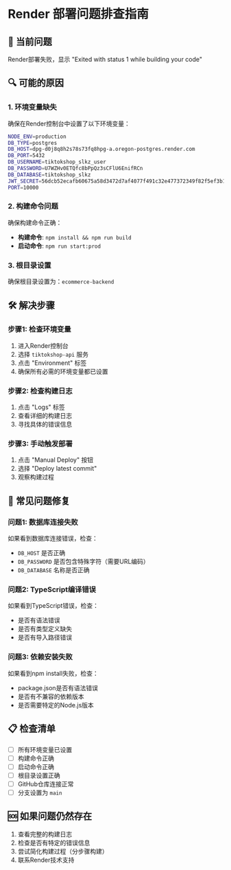 # Render 部署问题排查指南

## 🚨 当前问题
Render部署失败，显示 "Exited with status 1 while building your code"

## 🔍 可能的原因

### 1. 环境变量缺失
确保在Render控制台中设置了以下环境变量：

```bash
NODE_ENV=production
DB_TYPE=postgres
DB_HOST=dpg-d0j8q8h2s78s73fq8hpg-a.oregon-postgres.render.com
DB_PORT=5432
DB_USERNAME=tiktokshop_slkz_user
DB_PASSWORD=U7WZHv0ETQfc8bPpQz3sCFlU6EnifRCn
DB_DATABASE=tiktokshop_slkz
JWT_SECRET=56dcb52ecafb60675a58d3472d7af4077f491c32e477372349f82f5ef3b12e4d7ff367b77c5f05bb0969843d1fbc3a647a69633dc6614d87ceea2d55c0ba31d6
PORT=10000
```

### 2. 构建命令问题
确保构建命令正确：
- **构建命令**: `npm install && npm run build`
- **启动命令**: `npm run start:prod`

### 3. 根目录设置
确保根目录设置为：`ecommerce-backend`

## 🛠️ 解决步骤

### 步骤1: 检查环境变量
1. 进入Render控制台
2. 选择 `tiktokshop-api` 服务
3. 点击 "Environment" 标签
4. 确保所有必需的环境变量都已设置

### 步骤2: 检查构建日志
1. 点击 "Logs" 标签
2. 查看详细的构建日志
3. 寻找具体的错误信息

### 步骤3: 手动触发部署
1. 点击 "Manual Deploy" 按钮
2. 选择 "Deploy latest commit"
3. 观察构建过程

## 🔧 常见问题修复

### 问题1: 数据库连接失败
如果看到数据库连接错误，检查：
- `DB_HOST` 是否正确
- `DB_PASSWORD` 是否包含特殊字符（需要URL编码）
- `DB_DATABASE` 名称是否正确

### 问题2: TypeScript编译错误
如果看到TypeScript错误，检查：
- 是否有语法错误
- 是否有类型定义缺失
- 是否有导入路径错误

### 问题3: 依赖安装失败
如果看到npm install失败，检查：
- package.json是否有语法错误
- 是否有不兼容的依赖版本
- 是否需要特定的Node.js版本

## 📋 检查清单

- [ ] 所有环境变量已设置
- [ ] 构建命令正确
- [ ] 启动命令正确
- [ ] 根目录设置正确
- [ ] GitHub仓库连接正常
- [ ] 分支设置为 `main`

## 🆘 如果问题仍然存在

1. 查看完整的构建日志
2. 检查是否有特定的错误信息
3. 尝试简化构建过程（分步骤构建）
4. 联系Render技术支持
